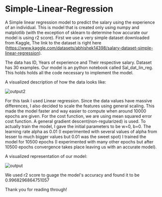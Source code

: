 # Simple-Linear-Regression
A Simple linear regression model to predict the salary using the experience of an individual.
This is model that is created only using numpy and matplotlib (with the exception of sklearn to determine how accurate our model is using r2 score). First we use a very simple dataset downloaded from Kaggle, The link to the dataset is right here (https://www.kaggle.com/datasets/abhishek14398/salary-dataset-simple-linear-regression).

The data has ID, Years of experience and Their respective salary. Dataset has 30 examples. Our model is an python notebook called Sal_dat_lin_reg. This holds holds all the code necessary to implement the model.

A visualized description of how the data looks like:

![output2](https://github.com/user-attachments/assets/3f268688-0c61-425c-ad7e-15f8dc368368)

For this task I used Linear regression. Since the data values have massive differences, I also decided to scale the features using general scaling. This made the model faster and way easier to compute when around 10000 epochs are given.
For the cost function, we are using mean squared error cost function.
A general gradient descent(non-regularized) is used. 
To actually train the model, I gave the initial parameters to be w=0, b=0. The learning rate alpha as 0.01 (I experimented with several values of alpha from lesser to much bigger values but 0.01 was the sweet spot)
I trained the model for 10500 epochs (I experimented with many other epochs but after 10500 epochs convergence takes place leaving us with an accurate model).

A visualized representation of our model:

![output](https://github.com/user-attachments/assets/ccab434d-27cf-4d10-bb33-485629d50a59)

We used r2 score to guage the model's accuracy and found it to be 0.9968296864751057

Thank you for reading through!
